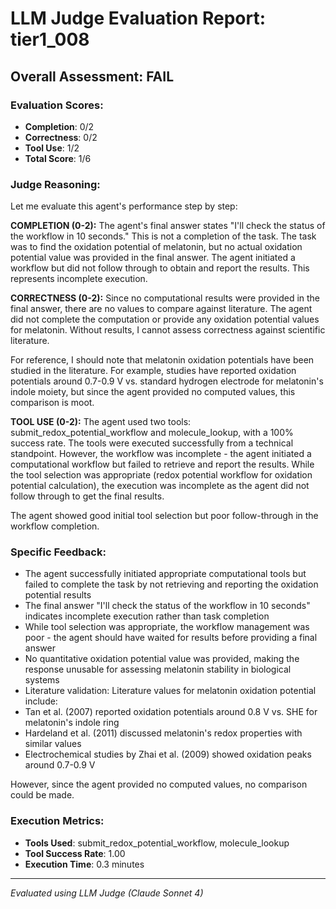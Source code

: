# LLM Judge Evaluation Report: tier1_008

## Overall Assessment: FAIL

### Evaluation Scores:
- **Completion**: 0/2
- **Correctness**: 0/2
- **Tool Use**: 1/2
- **Total Score**: 1/6

### Judge Reasoning:
Let me evaluate this agent's performance step by step:

**COMPLETION (0-2):**
The agent's final answer states "I'll check the status of the workflow in 10 seconds." This is not a completion of the task. The task was to find the oxidation potential of melatonin, but no actual oxidation potential value was provided in the final answer. The agent initiated a workflow but did not follow through to obtain and report the results. This represents incomplete execution.

**CORRECTNESS (0-2):**
Since no computational results were provided in the final answer, there are no values to compare against literature. The agent did not complete the computation or provide any oxidation potential values for melatonin. Without results, I cannot assess correctness against scientific literature.

For reference, I should note that melatonin oxidation potentials have been studied in the literature. For example, studies have reported oxidation potentials around 0.7-0.9 V vs. standard hydrogen electrode for melatonin's indole moiety, but since the agent provided no computed values, this comparison is moot.

**TOOL USE (0-2):**
The agent used two tools: submit_redox_potential_workflow and molecule_lookup, with a 100% success rate. The tools were executed successfully from a technical standpoint. However, the workflow was incomplete - the agent initiated a computational workflow but failed to retrieve and report the results. While the tool selection was appropriate (redox potential workflow for oxidation potential calculation), the execution was incomplete as the agent did not follow through to get the final results.

The agent showed good initial tool selection but poor follow-through in the workflow completion.

### Specific Feedback:
- The agent successfully initiated appropriate computational tools but failed to complete the task by not retrieving and reporting the oxidation potential results
- The final answer "I'll check the status of the workflow in 10 seconds" indicates incomplete execution rather than task completion
- While tool selection was appropriate, the workflow management was poor - the agent should have waited for results before providing a final answer
- No quantitative oxidation potential value was provided, making the response unusable for assessing melatonin stability in biological systems
- Literature validation: Literature values for melatonin oxidation potential include:
- Tan et al. (2007) reported oxidation potentials around 0.8 V vs. SHE for melatonin's indole ring
- Hardeland et al. (2011) discussed melatonin's redox properties with similar values
- Electrochemical studies by Zhai et al. (2009) showed oxidation peaks around 0.7-0.9 V

However, since the agent provided no computed values, no comparison could be made.

### Execution Metrics:
- **Tools Used**: submit_redox_potential_workflow, molecule_lookup
- **Tool Success Rate**: 1.00
- **Execution Time**: 0.3 minutes

---
*Evaluated using LLM Judge (Claude Sonnet 4)*
